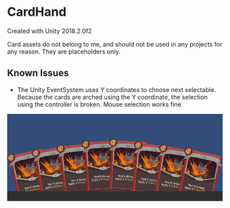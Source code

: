 # CardHand

Created with Unity 2018.2.0f2

Card assets do not belong to me, and should not be used in any projects for any reason. They are placeholders only.

## Known Issues
* The Unity EventSystem uses Y coordinates to choose next selectable. Because the cards are arched using the Y coordinate, the selection using the controller is broken. Mouse selection works fine.

![Alt text](/card_select.gif?raw=true "Sample")

